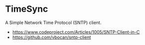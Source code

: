 # TimeSync
A Simple Network Time Protocol (SNTP) client.

* https://www.codeproject.com/Articles/1005/SNTP-Client-in-C
* https://github.com/vbocan/sntp-client
